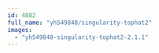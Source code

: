 ```yaml
---
id: 4882
full_name: "yh549848/singularity-tophat2"
images: 
  - "yh549848-singularity-tophat2-2.1.1"
---
```


